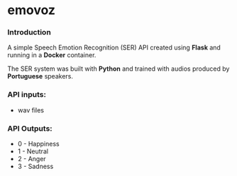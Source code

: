# emovoz

### Introduction ###
A simple Speech Emotion Recognition (SER) API created using __Flask__ and running in a __Docker__ container.

The SER system was built with __Python__ and trained with audios produced by __Portuguese__ speakers.

### API inputs: ###
* wav files

### API Outputs: ###
* 0 - Happiness
* 1 - Neutral
* 2 - Anger
* 3 - Sadness
